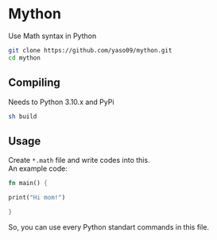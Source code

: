 # Mython
Use Math syntax in Python

```bash
git clone https://github.com/yaso09/mython.git
cd mython
```

## Compiling
Needs to Python 3.10.x and PyPi

```bash
sh build
```

## Usage
Create `*.math` file and write codes into this.<br>
An example code:

```rust
fn main() {

print("Hi mom!")

}
```

So, you can use every Python standart commands in this file.
